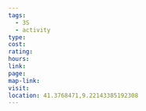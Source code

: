 ```yaml
---
tags:
  - 3S
  - activity
type: 
cost: 
rating: 
hours: 
link: 
page: 
map-link: 
visit: 
location: 41.3768471,9.22143385192308
---
```

